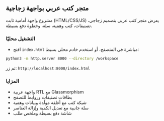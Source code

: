 ## متجر كتب عربي بواجهة زجاجية

مشروع واجهة أمامية ثابت (HTML/CSS/JS) يعرض متجر كتب عربي بتصميم زجاجي، تصنيفات، كتب وهمية، سلة، وخطوة دفع بسيطة.

### التشغيل محليًا

- افتح `index.html` مباشرة في المتصفح، أو استخدم خادم محلي بسيط:

```bash
python3 -m http.server 8000 --directory /workspace
```

ثم زر: `http://localhost:8000/index.html`

### المزايا

- واجهة عربية RTL مع Glassmorphism
- بطاقات تصنيفات وروابط للتصفح
- شبكة كتب مع أغلفة مولّدة وبيانات وهمية
- سلة جانبية مع تعديل الكمية وإزالة العناصر
- شاشة دفع بسيطة وملخص طلب
